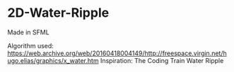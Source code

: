 # 2D-Water-Ripple
Made in SFML

Algorithm used: https://web.archive.org/web/20160418004149/http://freespace.virgin.net/hugo.elias/graphics/x_water.htm
Inspiration: The Coding Train Water Ripple
